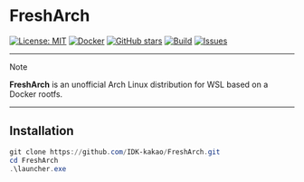 # FreshArch

[![License: MIT](https://img.shields.io/badge/License-MIT-green.svg)](LICENSE)
[![Docker](https://img.shields.io/badge/Docker-Ready-blue?logo=docker)](https://hub.docker.com/)
[![GitHub stars](https://img.shields.io/github/stars/IDK-kakao/FreshArch?style=social)](https://github.com/IDK-kakao/FreshArch/stargazers)
[![Build](https://img.shields.io/badge/build-passing-success?logo=githubactions&logoColor=white)](https://github.com/IDK-kakao/FreshArch/actions)
[![Issues](https://img.shields.io/github/issues/IDK-kakao/FreshArch?color=violet)](https://github.com/IDK-kakao/FreshArch/issues)

---

> [!NOTE]
> **FreshArch** is an unofficial Arch Linux distribution for WSL based on a Docker rootfs.  

---
## Installation

```powershell
git clone https://github.com/IDK-kakao/FreshArch.git
cd FreshArch
.\launcher.exe
